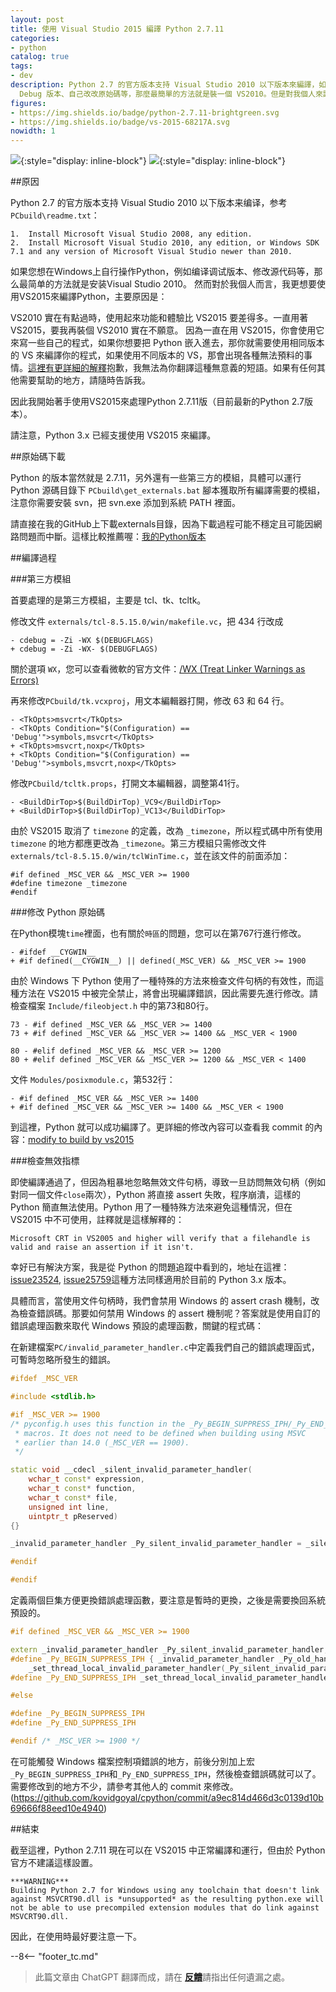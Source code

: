 ```yaml
---
layout: post
title: 使用 Visual Studio 2015 編譯 Python 2.7.11
categories:
- python
catalog: true
tags:
- dev
description: Python 2.7 的官方版本支持 Visual Studio 2010 以下版本來編譯，如果你想在 Windows 下自己搞Python，比方說編譯個
  Debug 版本、自己改改原始碼等，那麼最簡單的方法就是裝一個 VS2010。但是對我個人來說，我更想要用 VS2015 來編譯Python，原因主要有...
figures:
- https://img.shields.io/badge/python-2.7.11-brightgreen.svg
- https://img.shields.io/badge/vs-2015-68217A.svg
nowidth: 1
---
```


<meta property="og:title" content="使用 Visual Studio 2015 编译 Python 2.7.11" />

![](https://img.shields.io/badge/python-2.7.11-brightgreen.svg){:style="display: inline-block"}
![](https://img.shields.io/badge/vs-2015-68217A.svg){:style="display: inline-block"}

##原因

Python 2.7 的官方版本支持 Visual Studio 2010 以下版本来编译，参考 `PCbuild\readme.txt`：


	1.  Install Microsoft Visual Studio 2008, any edition.
	2.  Install Microsoft Visual Studio 2010, any edition, or Windows SDK 7.1 and any version of Microsoft Visual Studio newer than 2010.


如果您想在Windows上自行操作Python，例如编译调试版本、修改源代码等，那么最简单的方法就是安装Visual Studio 2010。
然而對於我個人而言，我更想要使用VS2015來編譯Python，主要原因是：


VS2010 實在有點過時，使用起來功能和體驗比 VS2015 要差得多。一直用著 VS2015，要我再裝個 VS2010 實在不願意。
因為一直在用 VS2015，你會使用它來寫一些自己的程式，如果你想要把 Python 嵌入進去，那你就需要使用相同版本的 VS 來編譯你的程式，如果使用不同版本的 VS，那會出現各種無法預料的事情。[這裡有更詳細的解釋](http://siomsystems.com/mixing-visual-studio-versions/)抱歉，我無法為你翻譯這種無意義的短語。如果有任何其他需要幫助的地方，請隨時告訴我。

因此我開始著手使用VS2015來處理Python 2.7.11版（目前最新的Python 2.7版本）。

請注意，Python 3.x 已經支援使用 VS2015 來編譯。

##原始碼下載

Python 的版本當然就是 2.7.11，另外還有一些第三方的模組，具體可以運行 Python 源碼目錄下 `PCbuild\get_externals.bat` 腳本獲取所有編譯需要的模組，注意你需要安裝 svn，把 svn.exe 添加到系統 PATH 裡面。

請直接在我的GitHub上下載externals目錄，因為下載過程可能不穩定且可能因網路問題而中斷。這樣比較推薦喔：[我的Python版本](https://github.com/disenone/wpython-2.7.11/tree/e13f43a3b72ae2bdf4d2950c6364750ae668cbf4/externals)

##編譯過程

###第三方模組

首要處理的是第三方模組，主要是 tcl、tk、tcltk。

修改文件 `externals/tcl-8.5.15.0/win/makefile.vc`，把 434 行改成

	- cdebug = -Zi -WX $(DEBUGFLAGS)
	+ cdebug = -Zi -WX- $(DEBUGFLAGS)

關於選項 `WX`，您可以查看微軟的官方文件：[/WX (Treat Linker Warnings as Errors)](https://msdn.microsoft.com/en-us/library/ms235592.aspx)

再來修改`PCbuild/tk.vcxproj`，用文本編輯器打開，修改 63 和 64 行。

	- <TkOpts>msvcrt</TkOpts>
	- <TkOpts Condition="$(Configuration) == 'Debug'">symbols,msvcrt</TkOpts>
	+ <TkOpts>msvcrt,noxp</TkOpts>
	+ <TkOpts Condition="$(Configuration) == 'Debug'">symbols,msvcrt,noxp</TkOpts>

修改`PCbuild/tcltk.props`，打開文本編輯器，調整第41行。

	- <BuildDirTop>$(BuildDirTop)_VC9</BuildDirTop>
	+ <BuildDirTop>$(BuildDirTop)_VC13</BuildDirTop>

由於 VS2015 取消了 `timezone` 的定義，改為 `_timezone`，所以程式碼中所有使用 `timezone` 的地方都應更改為 `_timezone`。第三方模組只需修改文件 `externals/tcl-8.5.15.0/win/tclWinTime.c`，並在該文件的前面添加：

	#if defined _MSC_VER && _MSC_VER >= 1900
	#define timezone _timezone
	#endif

###修改 Python 原始碼

在Python模塊`time`裡面，也有關於`時區`的問題，您可以在第767行進行修改。

	- #ifdef __CYGWIN__
	+ #if defined(__CYGWIN__) || defined(_MSC_VER) && _MSC_VER >= 1900

由於 Windows 下 Python 使用了一種特殊的方法來檢查文件句柄的有效性，而這種方法在 VS2015 中被完全禁止，將會出現編譯錯誤，因此需要先進行修改。請檢查檔案 `Include/fileobject.h` 中的第73和80行。

	73 - #if defined _MSC_VER && _MSC_VER >= 1400
	73 + #if defined _MSC_VER && _MSC_VER >= 1400 && _MSC_VER < 1900

	80 - #elif defined _MSC_VER && _MSC_VER >= 1200
	80 + #elif defined _MSC_VER && _MSC_VER >= 1200 && _MSC_VER < 1400

文件 `Modules/posixmodule.c`，第532行：

	- #if defined _MSC_VER && _MSC_VER >= 1400
	+ #if defined _MSC_VER && _MSC_VER >= 1400 && _MSC_VER < 1900

到這裡，Python 就可以成功編譯了。更詳細的修改內容可以查看我 commit 的內容：[modify to build by vs2015](https://github.com/disenone/wpython-2.7.11/commit/4037e2d806518dbf06ffb8ee5c46f419ef8d7edf)


###檢查無效指標

即使編譯通過了，但因為粗暴地忽略無效文件句柄，導致一旦訪問無效句柄（例如對同一個文件`close`兩次），Python 將直接 assert 失敗，程序崩潰，這樣的 Python 簡直無法使用。Python 用了一種特殊方法來避免這種情況，但在 VS2015 中不可使用，註釋就是這樣解釋的：

	Microsoft CRT in VS2005 and higher will verify that a filehandle is valid and raise an assertion if it isn't.


幸好已有解決方案，我是從 Python 的問題追蹤中看到的，地址在這裡：[issue23524](http://psf.upfronthosting.co.za/roundup/tracker/issue23524), [issue25759](http://psf.upfronthosting.co.za/roundup/tracker/issue25759)這種方法同樣適用於目前的 Python 3.x 版本。


具體而言，當使用文件句柄時，我們會禁用 Windows 的 assert crash 機制，改為檢查錯誤碼。那要如何禁用 Windows 的 assert 機制呢？答案就是使用自訂的錯誤處理函數來取代 Windows 預設的處理函數，關鍵的程式碼：


在新建檔案`PC/invalid_parameter_handler.c`中定義我們自己的錯誤處理函式，可暫時忽略所發生的錯誤。

```c++
#ifdef _MSC_VER

#include <stdlib.h>

#if _MSC_VER >= 1900
/* pyconfig.h uses this function in the _Py_BEGIN_SUPPRESS_IPH/_Py_END_SUPPRESS_IPH
 * macros. It does not need to be defined when building using MSVC
 * earlier than 14.0 (_MSC_VER == 1900).
 */

static void __cdecl _silent_invalid_parameter_handler(
    wchar_t const* expression,
    wchar_t const* function,
    wchar_t const* file,
    unsigned int line,
	uintptr_t pReserved) 
{}

_invalid_parameter_handler _Py_silent_invalid_parameter_handler = _silent_invalid_parameter_handler;

#endif

#endif
```

定義兩個巨集方便更換錯誤處理函數，要注意是暫時的更換，之後是需要換回系統預設的。

```c++
#if defined _MSC_VER && _MSC_VER >= 1900

extern _invalid_parameter_handler _Py_silent_invalid_parameter_handler;
#define _Py_BEGIN_SUPPRESS_IPH { _invalid_parameter_handler _Py_old_handler = \
    _set_thread_local_invalid_parameter_handler(_Py_silent_invalid_parameter_handler);
#define _Py_END_SUPPRESS_IPH _set_thread_local_invalid_parameter_handler(_Py_old_handler); }

#else

#define _Py_BEGIN_SUPPRESS_IPH
#define _Py_END_SUPPRESS_IPH

#endif /* _MSC_VER >= 1900 */
```

在可能觸發 Windows 檔案控制項錯誤的地方，前後分別加上宏`_Py_BEGIN_SUPPRESS_IPH`和`_Py_END_SUPPRESS_IPH`，然後檢查錯誤碼就可以了。需要修改到的地方不少，請參考其他人的 commit 來修改。
(https://github.com/kovidgoyal/cpython/commit/a9ec814d466d3c0139d10b69666f88eed10e4940)

##結束

截至這裡，Python 2.7.11 現在可以在 VS2015 中正常編譯和運行，但由於 Python 官方不建議這樣設置。

	***WARNING***
	Building Python 2.7 for Windows using any toolchain that doesn't link
	against MSVCRT90.dll is *unsupported* as the resulting python.exe will
	not be able to use precompiled extension modules that do link against
	MSVCRT90.dll.

因此，在使用時最好要注意一下。

--8<-- "footer_tc.md"


> 此篇文章由 ChatGPT 翻譯而成，請在 [**反饋**](https://github.com/disenone/wiki_blog/issues/new)請指出任何遺漏之處。 
